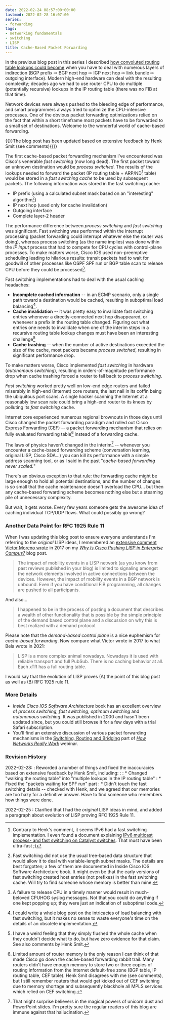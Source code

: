 ```yaml
---
date: 2022-02-24 08:57:00+00:00
lastmod: 2022-02-28 16:07:00
series:
- forwarding
tags:
- networking fundamentals
- switching
- LISP
title: Cache-Based Packet Forwarding
---
```

In the previous blog post in this series I described [how convoluted routing table lookups could become](/2022/02/packet-forwarding-header-lookup.html) when you have to deal with numerous layers of indirection (BGP prefix ⇨ BGP next hop ⇨ IGP next hop ⇨ link bundle ⇨ outgoing interface). Modern high-end hardware can deal with the resulting complexity; decades ago we had to use router CPU to do multiple (potentially recursive) lookups in the IP routing table (there was no FIB at that time).

Network devices were always pushed to the bleeding edge of performance, and smart programmers always tried to optimize the CPU-intensive processes. One of the obvious packet forwarding optimizations relied on the fact that within a short timeframe most packets have to be forwarded to a small set of destinations. Welcome to the wonderful world of cache-based forwarding.
<!--more-->
{{<note info>}}The blog post has been updated based on extensive feedback by Henk Smit (see comments){{</note>}}

The first cache-based packet forwarding mechanism I've encountered was Cisco's venerable *fast switching* (now long dead). The first packet toward an unknown destination would be *process switched*. The results of the lookups needed to forward the packet (IP routing table + ARP/ND[^ND] table) would be stored in a *fast switching cache* to be used by subsequent packets. The following information was stored in the fast switching cache:

[^ND]: Contrary to Henk's comment, it seems IPv6 had a fast switching implementation. I even found a document explaining [IPv6 multicast process- and fast switching on Catalyst switches](https://www.cisco.com/c/en/us/td/docs/switches/lan/catalyst2960xr/software/15-0_2_EX1/ipv6/configuration_guide/b_ipv6_152ex1_2960-xr_cg/b_ipv6_152ex1_2960-xr_cg_chapter_0100.html#concept_E52E96CD726B4C019A188FEB96C99A1C). That must have been ultra-fast ;)

* IP prefix (using a calculated subnet mask based on an "interesting" algorithm[^PFX])
* IP next hop (used only for cache invalidation)
* Outgoing interface
* Complete layer-2 header

[^PFX]: Fast switching did not use the usual tree-based data structure that would allow it to deal with variable-length subnet masks. The details are best forgotten; a few of them are documented in Inside Cisco IOS Software Architecture book. It might even be that the early versions of fast switching created host entries (not prefixes) in the fast switching cache. Will try to find someone whose memory is better than mine.

The performance difference between *process switching* and *fast switching* was significant. Fast switching was performed within the interrupt processing (packet forwarding could interrupt whatever else the router was doing), whereas process switching (as the name implies) was done within the *IP Input* process that had to compete for CPU cycles with control-plane processes. To make matters worse, Cisco IOS used non-preemptive scheduling leading to hilarious results: transit packets had to wait for goodwill of other processes like OSPF SPF run or BGP table scan to release CPU before they could be processed[^HOG].

[^HOG]: A failure to release CPU in a timely manner would result in much-beloved CPUHOG syslog messages. Not that you could do anything if one kept popping up; they were just an indication of suboptimal code.

Fast switching implementations had to deal with the usual caching headaches:

* **Incomplete cached information** -- in an ECMP scenario, only a single path toward a destination would be cached, resulting in suboptimal load balancing[^LB].
* **Cache invalidation** -- it was pretty easy to invalidate fast switching entries whenever a directly-connected next hop disappeared, or whenever a prefix in the routing table changed. Figuring out what entries one needs to invalidate when one of the interim steps in a recursive routing table lookup changes must have been an interesting challenge[^FLUSH]
* **Cache trashing** -- when the number of active destinations exceeded the size of the cache, most packets became *process switched*, resulting in significant performance drop.

[^LB]: I could write a whole blog post on the intricacies of load balancing with fast switching, but it makes no sense to waste everyone's time on the details of an obsolete implementation.

[^FLUSH]: I have a weird feeling that they simply flushed the whole cache when they couldn't decide what to do, but have zero evidence for that claim. See also comments by Henk Smit.

To make matters worse, Cisco implemented *fast switching* in hardware (*autonomous switching*), resulting in orders-of-magnitude performance drop when cache trashing forced a router to fall back to *process switching*.

*Fast switching* worked pretty well on low-end edge routers and failed miserably in high-end (Internet) core routers, the last nail in its coffin being the ubiquitous port scans. A single hacker scanning the Internet at a reasonably low scan rate could bring a high-end router to its knees by polluting its *fast switching* cache.

Internet core experienced numerous regional brownouts in those days until Cisco changed the packet forwarding paradigm and rolled out Cisco Express Forwarding (CEF) -- a packet forwarding mechanism that relies on fully evaluated forwarding table[^MEM] instead of a forwarding cache.

The laws of physics haven't changed in the interim[^MAGIC] -- whenever you encounter a cache-based forwarding scheme (conversation learning, original LISP, Cisco SDA...) you can kill its performance with a simple address scanning tool, or as I said in the past "*cache-based forwarding never scaled.*"

There's an obvious exception to that rule: the forwarding cache might be large enough to hold all potential destinations, and the number of changes is so small that the cache maintenance doesn't overload the CPU... but then any cache-based forwarding scheme becomes nothing else but a steaming pile of unnecessary complexity.

But wait, it gets worse. Every few years someone gets the awesome idea of caching individual TCP/UDP flows. What could possibly go wrong?

### Another Data Point for RFC 1925 Rule 11

When I was updating this blog post to ensure everyone understands I'm referring to the _original_ LISP ideas, I remembered an [extensive comment Victor Moreno wrote](/2017/09/why-is-cisco-pushing-lisp-in-enterprise.html#5200837098827991481) in 2017 on my _[Why Is Cisco Pushing LISP in Enterprise Campus?](/2017/09/why-is-cisco-pushing-lisp-in-enterprise.html)_ blog post.

> The impact of mobility events in a LISP network (as you know from past reviews published in your blog) is limited to signaling amongst the network elements involved in active connections between the devices. However, the impact of mobility events in a BGP network is unbound. Even if you have conditional FIB programming, all changes are pushed to all participants. 

And also...

> I happened to be in the process of posting a document that describes a wealth of other functionality that is possible by the simple principle of the demand based control plane and a discussion on why this is best realized with a demand protocol. 

Please note that the _demand-based control plane_ is a nice euphemism for _cache-based forwarding_. Now compare what Victor wrote in 2017 to what Bela wrote in 2021:

> LISP is a more complex animal nowadays. Nowadays it is used with reliable transport and full PubSub. There is no caching behavior at all. Each xTR has a full routing table.

I would say that the evolution of LISP proves (A) the point of this blog post as well as (B) RFC 1925 rule 11.

### More Details

* *Inside Cisco IOS Software Architecture* book has an excellent overview of *process switching*, *fast switching*, *optimum switching* and *autonomous switching*. It was published in 2000 and hasn't been updated since, but you could still browse it for a few days with a trial Safari subscription.
* You'll find an extensive discussion of various packet forwarding mechanisms in the [Switching, Routing and Bridging](https://my.ipspace.net/bin/list?id=Net101#SWITCH) part of _[How Networks Really Work](https://www.ipspace.net/How_Networks_Really_Work)_ webinar.

[^MEM]: Limited amount of router memory is the only reason I can think of that made Cisco go down the cache-based forwarding rabbit trail. Many routers didn't have enough memory to store two or three copies of routing information from the Internet default-free zone (BGP table, IP routing table, CEF table). Henk Smit disagrees with me (see comments), but I still remember routers that would get kicked out of CEF switching due to memory shortage and subsequently blackhole all MPLS services which relied on CEF switching.

[^MAGIC]: That might surprise believers in the magical powers of unicorn dust and PowerPoint slides. I'm pretty sure the regular readers of this blog are immune against that hallucination.

### Revision History

2022-02-28:
: Reworded a number of things and fixed the inaccuracies based on extensive feedback by Henk Smit, including:
:
: * Changed "walking the routing table" into "multiple lookups in the IP routing table"
: * Fixed the "packets waiting for SPF run" part
: * Didn't touch the fast switching details -- checked with Henk, and we agreed that our memories are too hazy for a definitive answer. Have to find someone who remembers how things were done.

2022-02-25
: Clarified that I had the _original_ LISP ideas in mind, and added a paragraph about evolution of LISP proving RFC 1925 Rule 11.